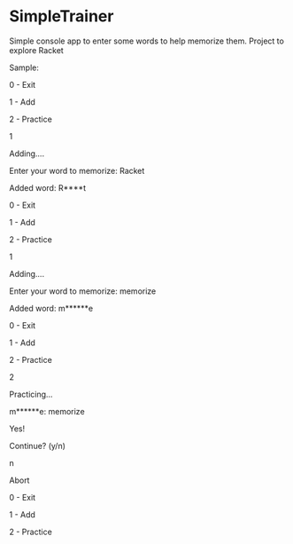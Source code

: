 # SimpleTrainer
Simple console app to enter some words to help memorize them. Project to explore Racket

Sample:

0 - Exit

1 - Add

2 - Practice

1

Adding....

Enter your word to memorize: Racket 

Added word: R****t

0 - Exit

1 - Add

2 - Practice

1 

Adding....

Enter your word to memorize: memorize

Added word: m******e

0 - Exit

1 - Add

2 - Practice

2

Practicing...

m******e: memorize


Yes!

Continue? (y/n) 

n

Abort

0 - Exit

1 - Add

2 - Practice

